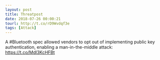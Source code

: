 ```yaml
---
layout: post
title: Threatpost
date: 2018-07-26 00:00:21
tourl: http://t.co/rD9Wvdqf3e
tags: [Attack]
---
```

A #Bluetooth spec allowed vendors to opt out of implementing public key authentication, enabling a man-in-the-middle attack: https://t.co/Mdl3KcHFBt